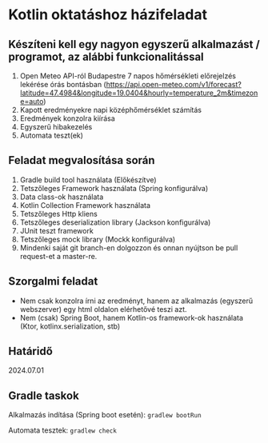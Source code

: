 # Kotlin oktatáshoz házifeladat

## Készíteni kell egy nagyon egyszerű alkalmazást / programot, az alábbi funkcionalitással
1. Open Meteo API-ról Budapestre 7 napos hőmérsékleti előrejelzés lekérése órás bontásban (https://api.open-meteo.com/v1/forecast?latitude=47.4984&longitude=19.0404&hourly=temperature_2m&timezone=auto)
2. Kapott eredményekre napi középhőmérséklet számítás
3. Eredmények konzolra kiírása
4. Egyszerű hibakezelés
5. Automata teszt(ek)

## Feladat megvalosítása során
1. Gradle build tool használata (Előkészítve) 
2. Tetszőleges Framework használata (Spring konfigurálva)
3. Data class-ok használata
4. Kotlin Collection Framework használata
5. Tetszőleges Http kliens
6. Tetszőleges deserialization library (Jackson konfigurálva)
7. JUnit teszt framework
8. Tetszőleges mock library (Mockk konfigurálva)
9. Mindenki saját git branch-en dolgozzon és onnan nyújtson be pull request-et a master-re.

## Szorgalmi feladat
- Nem csak konzolra írni az eredményt, hanem az alkalmazás (egyszerű webszerver) egy html oldalon elérhetővé teszi azt.
- Nem (csak) Spring Boot, hanem Kotlin-os framework-ok használata (Ktor, kotlinx.serialization, stb)

## Határidő
2024.07.01

## Gradle taskok

Alkalmazás indítása (Spring boot esetén): `gradlew bootRun`

Automata tesztek: `gradlew check`


